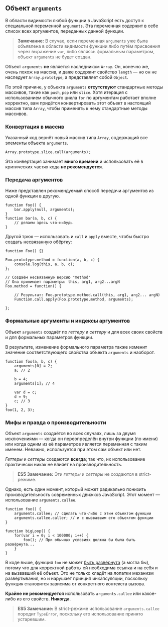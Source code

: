 ## Объект `arguments`

В области видимости любой функции в JavaScript есть доступ к специальной переменной `arguments`. Эта переменная содержит в себе список всех аргументов, переданных данной функции.

> **Замечание:** В случае, если переменная `arguments` уже была объявлена в области видимости функции либо путём присвоения через выражение `var`, либо являясь формальным параметром, объект `arguments` не будет создан.

Объект `arguments` **не** является наследником `Array`. Он, конечно же, очень похож на массив, и даже содержит свойство `length` — но он не наследует `Array.prototype`, а представляет собой `Object`.

По этой причине, у объекта `arguments` **отсутствуют** стандартные методы массивов, такие как `push`, `pop` или `slice`. Хотя итерация с использованием обычного цикла `for` по аргументам работает вполне корректно, вам придётся конвертировать этот объект в настоящий массив типа `Array`, чтобы применять к нему стандартные методы массивов.

### Конвертация в массив

Указанный код вернёт новый массив типа `Array`, содержащий все элементы объекта `arguments`.

    Array.prototype.slice.call(arguments);

Эта конвертация занимает **много времени** и использовать её в критических частях кода **не рекомендуется**.

### Передача аргументов

Ниже представлен рекомендуемый способ передачи аргументов из одной функции в другую.

    function foo() {
        bar.apply(null, arguments);
    }
    function bar(a, b, c) {
        // делаем здесь что-нибудь
    }

Другой трюк — использовать и `call` и `apply` вместе, чтобы быстро создать несвязанную обёртку:

    function Foo() {}

    Foo.prototype.method = function(a, b, c) {
        console.log(this, a, b, c);
    };

    // Создаём несвязанную версию "method"
    // Она принимает параметры: this, arg1, arg2...argN
    Foo.method = function() {

        // Результат: Foo.prototype.method.call(this, arg1, arg2... argN)
        Function.call.apply(Foo.prototype.method, arguments);

    };


### Формальные аргументы и индексы аргументов

Объект `arguments` создаёт по *геттеру* и *сеттеру* и для всех своих свойств и для формальных параметров функции.

В результате, изменение формального параметра также изменит значение соответствующего свойства объекта `arguments` и наоборот.

    function foo(a, b, c) {
        arguments[0] = 2;
        a; // 2

        b = 4;
        arguments[1]; // 4

        var d = c;
        d = 9;
        c; // 3
    }
    foo(1, 2, 3);

### Мифы и правда о производительности

Объект `arguments` создаётся во всех случаях, лишь за двумя исключениями — когда он переопределён внутри функции (по имени) или когда одним из её параметров является переменная с таким именем. Неважно, используется при этом сам объект или нет.

*Геттеры* и *сеттеры* создаются **всегда**; так что, их использование практически никак не влияет на производительность.

> **ES5 Замечание:** Эти *геттеры* и *сеттеры* не создаются в strict-режиме.

Однако, есть один момент, который может радикально понизить производительность современных движков JavaScript. Этот момент — использование `arguments.callee`.

    function foo() {
        arguments.callee; // сделать что-либо с этим объектом функции
        arguments.callee.caller; // и с вызвавшим его объектом функции
    }

    function bigLoop() {
        for(var i = 0; i < 100000; i++) {
            foo(); // При обычных условиях должна бы была быть развёрнута...
        }
    }

В коде выше, функция `foo` не может [быть развёрнута][1] (а могла бы), потому что для корректной работы ей необходима ссылка и на себя и на вызвавший её объект. Это не только кладёт на лопатки механизм развёртывания, но и нарушает принцип инкапсуляции, поскольку функция становится зависима от конкретного контекста вызова.

**Крайне не рекомендуется** использовать `arguments.callee` или какое-либо из его свойств. **Никогда**.

> **ES5 Замечание:** В strict-режиме использование `arguments.callee` породит `TypeError`, поскольку его использование принято устаревшим.

[1]: http://en.wikipedia.org/wiki/Inlining

